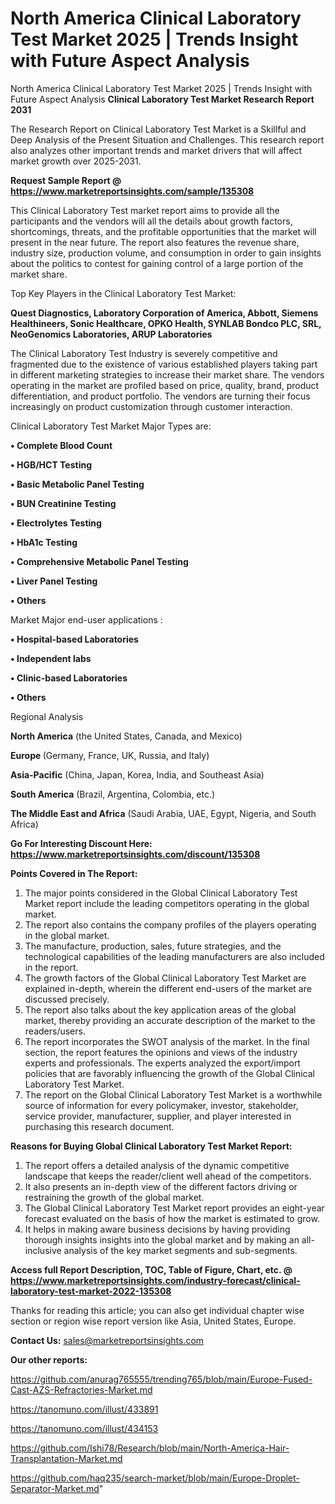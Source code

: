 # North America Clinical Laboratory Test Market 2025 | Trends Insight with Future Aspect Analysis
 North America Clinical Laboratory Test Market 2025 | Trends Insight with Future Aspect Analysis
<strong>Clinical Laboratory Test Market Research Report 2031</strong>

The Research Report on Clinical Laboratory Test Market is a Skillful and Deep Analysis of the Present Situation and Challenges. This research report also analyzes other important trends and market drivers that will affect market growth over 2025-2031.

<strong>Request Sample Report @ <a href=https://www.marketreportsinsights.com/sample/135308>https://www.marketreportsinsights.com/sample/135308</a></strong>

This Clinical Laboratory Test market report aims to provide all the participants and the vendors will all the details about growth factors, shortcomings, threats, and the profitable opportunities that the market will present in the near future. The report also features the revenue share, industry size, production volume, and consumption in order to gain insights about the politics to contest for gaining control of a large portion of the market share.

Top Key Players in the Clinical Laboratory Test Market:

<strong>Quest Diagnostics, Laboratory Corporation of America, Abbott, Siemens Healthineers, Sonic Healthcare, OPKO Health, SYNLAB Bondco PLC, SRL, NeoGenomics Laboratories, ARUP Laboratories</strong>

The Clinical Laboratory Test Industry is severely competitive and fragmented due to the existence of various established players taking part in different marketing strategies to increase their market share. The vendors operating in the market are profiled based on price, quality, brand, product differentiation, and product portfolio. The vendors are turning their focus increasingly on product customization through customer interaction.

Clinical Laboratory Test Market Major Types are:

<strong>• Complete Blood Count

• HGB/HCT Testing

• Basic Metabolic Panel Testing

• BUN Creatinine Testing

• Electrolytes Testing

• HbA1c Testing

• Comprehensive Metabolic Panel Testing

• Liver Panel Testing

• Others</strong>

Market Major end-user applications :

<strong>• Hospital-based Laboratories

• Independent labs

• Clinic-based Laboratories

• Others</strong>

Regional Analysis

</u><strong><b>North America</b></strong> (the United States, Canada, and Mexico)

<strong><b>Europe </b></strong>(Germany, France, UK, Russia, and Italy)

<strong><b>Asia-Pacific</b></strong> (China, Japan, Korea, India, and Southeast Asia)

<strong><b>South America</b></strong> (Brazil, Argentina, Colombia, etc.)

<strong><b>The Middle East and Africa</b></strong> (Saudi Arabia, UAE, Egypt, Nigeria, and South Africa)

<strong>Go For Interesting Discount Here: <a href=https://www.marketreportsinsights.com/discount/135308>https://www.marketreportsinsights.com/discount/135308</a></strong>

<strong>Points Covered in The Report:</strong>
<ol>
  <li>The major points considered in the Global Clinical Laboratory Test Market report include the leading competitors operating in the global market.</li>
  <li>The report also contains the company profiles of the players operating in the global market.</li>
  <li>The manufacture, production, sales, future strategies, and the technological capabilities of the leading manufacturers are also included in the report.</li>
  <li>The growth factors of the Global Clinical Laboratory Test Market are explained in-depth, wherein the different end-users of the market are discussed precisely.</li>
  <li>The report also talks about the key application areas of the global market, thereby providing an accurate description of the market to the readers/users.</li>
  <li>The report incorporates the SWOT analysis of the market. In the final section, the report features the opinions and views of the industry experts and professionals. The experts analyzed the export/import policies that are favorably influencing the growth of the Global Clinical Laboratory Test Market.</li>
  <li>The report on the Global Clinical Laboratory Test Market is a worthwhile source of information for every policymaker, investor, stakeholder, service provider, manufacturer, supplier, and player interested in purchasing this research document.</li>
</ol>
<strong>Reasons for Buying Global Clinical Laboratory Test Market Report:</strong>

<ol>
  <li>The report offers a detailed analysis of the dynamic competitive landscape that keeps the reader/client well ahead of the competitors.</li>
  <li>It also presents an in-depth view of the different factors driving or restraining the growth of the global market.</li>
  <li>The Global Clinical Laboratory Test Market report provides an eight-year forecast evaluated on the basis of how the market is estimated to grow.</li>
  <li>It helps in making aware business decisions by having providing thorough insights insights into the global market and by making an all-inclusive analysis of the key market segments and sub-segments.</li>
</ol>
<strong>Access full Report Description, TOC, Table of Figure, Chart, etc. @ <a href=https://www.marketreportsinsights.com/industry-forecast/clinical-laboratory-test-market-2022-135308>https://www.marketreportsinsights.com/industry-forecast/clinical-laboratory-test-market-2022-135308</a></strong>


Thanks for reading this article; you can also get individual chapter wise section or region wise report version like Asia, United States, Europe.

<strong>Contact Us:</strong>
sales@marketreportsinsights.com

<strong>Our other reports:</strong>

<a href=https://github.com/anurag765555/trending765/blob/main/Europe-Fused-Cast-AZS-Refractories-Market.md>https://github.com/anurag765555/trending765/blob/main/Europe-Fused-Cast-AZS-Refractories-Market.md</a>

<a href=https://tanomuno.com/illust/433891>https://tanomuno.com/illust/433891</a>

<a href=https://tanomuno.com/illust/434153>https://tanomuno.com/illust/434153</a>

<a href=https://github.com/Ishi78/Research/blob/main/North-America-Hair-Transplantation-Market.md>https://github.com/Ishi78/Research/blob/main/North-America-Hair-Transplantation-Market.md</a>

<a href=https://github.com/haq235/search-market/blob/main/Europe-Droplet-Separator-Market.md>https://github.com/haq235/search-market/blob/main/Europe-Droplet-Separator-Market.md</a>"
